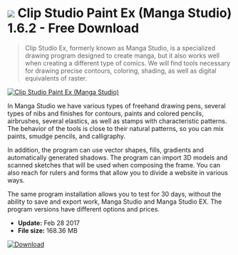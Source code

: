 # ![](https://cdn.softexe.net/static/icon/6/clip-studio-paint-ex-manga-studio-11159.png) Clip Studio Paint Ex (Manga Studio) 1.6.2 - Free Download

> Clip Studio Ex, formerly known as Manga Studio, is a specialized drawing program designed to create manga, but it also works well when creating a different type of comics. We will find tools necessary for drawing precise contours, coloring, shading, as well as digital equivalents of raster.

[![Clip Studio Paint Ex (Manga Studio)](https://gallery.dpcdn.pl/imgc/Tools/63579/g_-_420x350_1.5_-_x20151116144500_0.png)](https://softexe.net/win/multimedia/graphics-editors/clip-studio-paint-ex-manga-studio:pppea.html)

In Manga Studio we have various types of freehand drawing pens, several types of nibs and finishes for contours, paints and colored pencils, airbrushes, several elastics, as well as stamps with characteristic patterns. The behavior of the tools is close to their natural patterns, so you can mix paints, smudge pencils, and calligraphy. 
 
 
 In addition, the program can use vector shapes, fills, gradients and automatically generated shadows. The program can import 3D models and scanned sketches that will be used when composing the frame. You can also reach for rulers and forms that allow you to divide a website in various ways. 
 
 
 The same program installation allows you to test for 30 days, without the ability to save and export work, Manga Studio and Manga Studio EX. The program versions have different options and prices.


- **Update:** Feb 28 2017
- **File size:** 168.36 MB

[![Download](https://cdn.softexe.net/static/img/download.png)](https://softexe.net/win/multimedia/graphics-editors/clip-studio-paint-ex-manga-studio:pppea.html)

